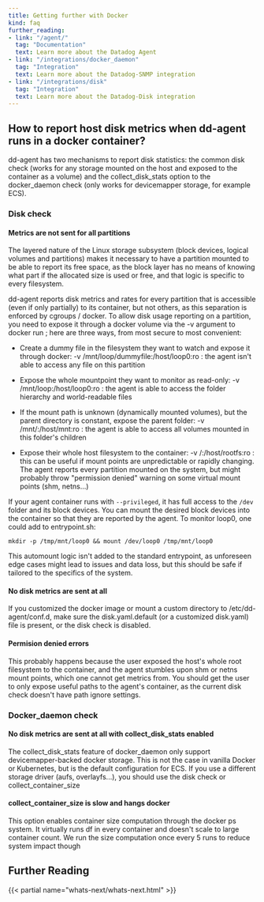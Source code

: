 ```yaml
---
title: Getting further with Docker
kind: faq
further_reading:
- link: "/agent/"
  tag: "Documentation"
  text: Learn more about the Datadog Agent
- link: "/integrations/docker_daemon"
  tag: "Integration"
  text: Learn more about the Datadog-SNMP integration
- link: "/integrations/disk"
  tag: "Integration"
  text: Learn more about the Datadog-Disk integration
---
```


## How to report host disk metrics when dd-agent runs in a docker container?

dd-agent has two mechanisms to report disk statistics: the common disk check (works for any storage mounted on the host and exposed to the container as a volume) and the collect_disk_stats option to the docker_daemon check (only works for devicemapper storage, for example ECS).

### Disk check
#### Metrics are not sent for all partitions

The layered nature of the Linux storage subsystem (block devices, logical volumes and partitions) makes it necessary to have a partition mounted to be able to report its free space, as the block layer has no means of knowing what part if the allocated size is used or free, and that logic is specific to every filesystem.

dd-agent reports disk metrics and rates for every partition that is accessible (even if only partially) to its container, but not others, as this separation is enforced by cgroups / docker. To allow disk usage reporting on a partition, you need to expose it through a docker volume via the -v argument to docker run ; here are three ways, from most secure to most convenient:

* Create a dummy file in the filesystem they want to watch and expose it through docker: -v /mnt/loop/dummyfile:/host/loop0:ro : the agent isn't able to access any file on this partition

* Expose the whole mountpoint they want to monitor as read-only: -v /mnt/loop:/host/loop0:ro : the agent is able to access the folder hierarchy and world-readable files

* If the mount path is unknown (dynamically mounted volumes), but the parent directory is constant, expose the parent folder: -v /mnt/:/host/mnt:ro : the agent is able to access all volumes mounted in this folder's children

* Expose their whole host filesystem to the container: -v /:/host/rootfs:ro : this can be useful if mount points are unpredictable or rapidly changing. The agent reports every partition mounted on the system, but might probably throw "permission denied" warning on some virtual mount points (shm, netns...)

If your agent container runs with `--privileged`, it has full access to the `/dev` folder and its block devices. You can mount the desired block devices into the container so that they are reported by the agent. To monitor loop0, one could add to entrypoint.sh:

```
mkdir -p /tmp/mnt/loop0 && mount /dev/loop0 /tmp/mnt/loop0
```

This automount logic isn't added to the standard entrypoint, as unforeseen edge cases might lead to issues and data loss, but this should be safe if tailored to the specifics of the system.

#### No disk metrics are sent at all

If you customized the docker image or mount a custom directory to /etc/dd-agent/conf.d, make sure the disk.yaml.default (or a customized disk.yaml) file is present, or the disk check is disabled.

#### Permision denied errors

This probably happens because the user exposed the host's whole root filesystem to the container, and the agent stumbles upon shm or netns mount points, which one cannot get metrics from. You should get the user to only expose useful paths to the agent's container, as the current disk check doesn't have path ignore settings.

### Docker_daemon check

#### No disk metrics are sent at all with collect_disk_stats enabled

The collect_disk_stats feature of docker_daemon only support devicemapper-backed docker storage. This is not the case in vanilla Docker or Kubernetes, but is the default configuration for ECS. If you use a different storage driver (aufs, overlayfs...), you should use the disk check or collect_container_size

#### collect_container_size is slow and hangs docker

This option enables container size computation through the docker ps system. It virtually runs df in every container and doesn't scale to large container count.
We run the size computation once every 5 runs to reduce system impact though

## Further Reading

{{< partial name="whats-next/whats-next.html" >}}